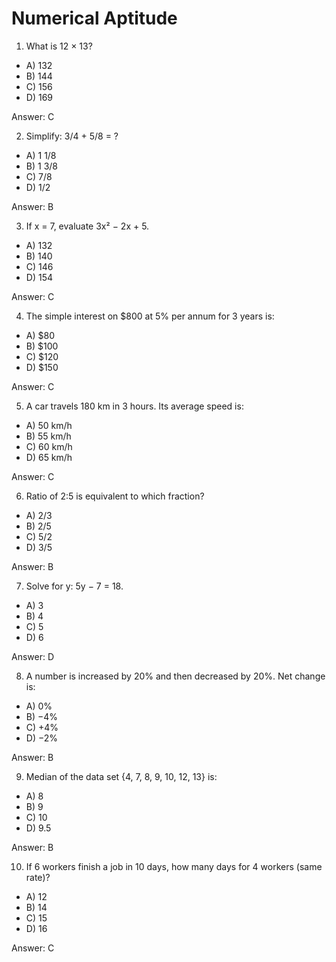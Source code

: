 # Numerical Aptitude

1) What is 12 × 13?

- A) 132
- B) 144
- C) 156
- D) 169

Answer: C

2) Simplify: 3/4 + 5/8 = ?

- A) 1 1/8
- B) 1 3/8
- C) 7/8
- D) 1/2

Answer: B

3) If x = 7, evaluate 3x² − 2x + 5.

- A) 132
- B) 140
- C) 146
- D) 154

Answer: C

4) The simple interest on $800 at 5% per annum for 3 years is:

- A) $80
- B) $100
- C) $120
- D) $150

Answer: C

5) A car travels 180 km in 3 hours. Its average speed is:

- A) 50 km/h
- B) 55 km/h
- C) 60 km/h
- D) 65 km/h

Answer: C

6) Ratio of 2:5 is equivalent to which fraction?

- A) 2/3
- B) 2/5
- C) 5/2
- D) 3/5

Answer: B

7) Solve for y: 5y − 7 = 18.

- A) 3
- B) 4
- C) 5
- D) 6

Answer: D

8) A number is increased by 20% and then decreased by 20%. Net change is:

- A) 0%
- B) −4%
- C) +4%
- D) −2%

Answer: B

9) Median of the data set {4, 7, 8, 9, 10, 12, 13} is:

- A) 8
- B) 9
- C) 10
- D) 9.5

Answer: B

10) If 6 workers finish a job in 10 days, how many days for 4 workers (same rate)?

- A) 12
- B) 14
- C) 15
- D) 16

Answer: C
